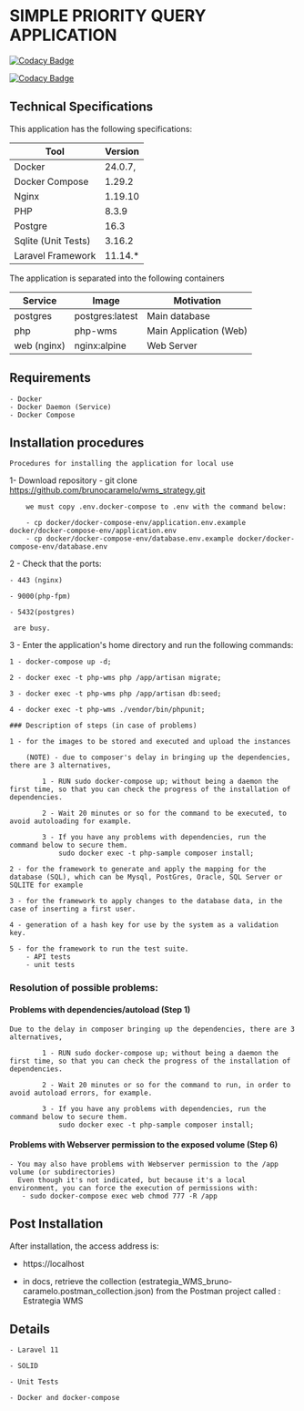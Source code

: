 # SIMPLE PRIORITY QUERY APPLICATION

[![Codacy Badge](https://app.codacy.com/project/badge/Grade/c394a0b9d883422d82a1dc2d8e9394b1)](https://app.codacy.com/gh/brunocaramelo/wms_strategy/dashboard?utm_source=gh&utm_medium=referral&utm_content=&utm_campaign=Badge_grade)

[![Codacy Badge](https://app.codacy.com/project/badge/Coverage/c394a0b9d883422d82a1dc2d8e9394b1)](https://app.codacy.com/gh/brunocaramelo/wms_strategy/dashboard?utm_source=gh&utm_medium=referral&utm_content=&utm_campaign=Badge_coverage)

## Technical Specifications

This application has the following specifications: 

| Tool | Version |
| --- | --- |
| Docker | 24.0.7, |
| Docker Compose | 1.29.2 |
| Nginx | 1.19.10 |
| PHP | 8.3.9 |
| Postgre | 16.3 |
| Sqlite (Unit Tests) | 3.16.2 |
| Laravel Framework | 11.14.* |

The application is separated into the following containers

| Service | Image | Motivation
| --- | --- | --- |
| postgres | postgres:latest | Main database |
| php | php-wms | Main Application (Web) |
| web (nginx) | nginx:alpine | Web Server |

## Requirements
    - Docker
    - Docker Daemon (Service)
    - Docker Compose

## Installation procedures
    Procedures for installing the application for local use

1- Download repository 
    - git clone https://github.com/brunocaramelo/wms_strategy.git
       
        we must copy .env.docker-compose to .env with the command below:

        - cp docker/docker-compose-env/application.env.example docker/docker-compose-env/application.env
        - cp docker/docker-compose-env/database.env.example docker/docker-compose-env/database.env

2 - Check that the ports:

    - 443 (nginx) 
    
    - 9000(php-fpm)

    - 5432(postgres) 

     are busy.


3 - Enter the application's home directory and run the following commands:
    
    1 - docker-compose up -d;

    2 - docker exec -t php-wms php /app/artisan migrate;

    3 - docker exec -t php-wms php /app/artisan db:seed;

    4 - docker exec -t php-wms ./vendor/bin/phpunit;

    ### Description of steps (in case of problems)

    1 - for the images to be stored and executed and upload the instances
        
        (NOTE) - due to composer's delay in bringing up the dependencies, there are 3 alternatives,
        
            1 - RUN sudo docker-compose up; without being a daemon the first time, so that you can check the progress of the installation of dependencies.
            
            2 - Wait 20 minutes or so for the command to be executed, to avoid autoloading for example.
            
            3 - If you have any problems with dependencies, run the command below to secure them.
                sudo docker exec -t php-sample composer install;
    
    2 - for the framework to generate and apply the mapping for the database (SQL), which can be Mysql, PostGres, Oracle, SQL Server or SQLITE for example
    
    3 - for the framework to apply changes to the database data, in the case of inserting a first user.
    
    4 - generation of a hash key for use by the system as a validation key.
    
    5 - for the framework to run the test suite.
        - API tests  
        - unit tests
     
### Resolution of possible problems:

#### Problems with dependencies/autoload (Step 1)
    Due to the delay in composer bringing up the dependencies, there are 3 alternatives,
        
            1 - RUN sudo docker-compose up; without being a daemon the first time, so that you can check the progress of the installation of dependencies.
            
            2 - Wait 20 minutes or so for the command to run, in order to avoid autoload errors, for example.
            
            3 - If you have any problems with dependencies, run the command below to secure them.
                sudo docker exec -t php-sample composer install;

#### Problems with Webserver permission to the exposed volume (Step 6)
    - You may also have problems with Webserver permission to the /app volume (or subdirectories)
      Even though it's not indicated, but because it's a local environment, you can force the execution of permissions with:
       - sudo docker-compose exec web chmod 777 -R /app    

## Post Installation

After installation, the access address is:

- https://localhost

- in docs, retrieve the collection (estrategia_WMS_bruno-caramelo.postman_collection.json) from the Postman project called : Estrategia WMS

## Details

    - Laravel 11

    - SOLID

    - Unit Tests

    - Docker and docker-compose
